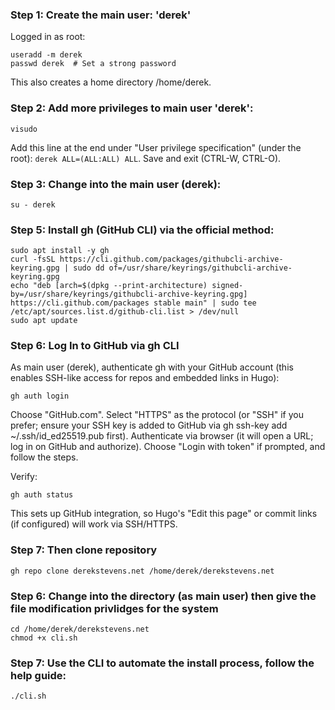 ### Step 1: Create the main user: 'derek'
Logged in as root:
```
useradd -m derek
passwd derek  # Set a strong password
```
This also creates a home directory /home/derek.

### Step 2: Add more privileges to main user 'derek':
```
visudo
```
Add this line at the end under "User privilege specification" (under the root): `derek ALL=(ALL:ALL) ALL`. Save and exit (CTRL-W, CTRL-O).

### Step 3: Change into the main user (derek):
```
su - derek
```

### Step 5: Install gh (GitHub CLI) via the official method:
```
sudo apt install -y gh
curl -fsSL https://cli.github.com/packages/githubcli-archive-keyring.gpg | sudo dd of=/usr/share/keyrings/githubcli-archive-keyring.gpg
echo "deb [arch=$(dpkg --print-architecture) signed-by=/usr/share/keyrings/githubcli-archive-keyring.gpg] https://cli.github.com/packages stable main" | sudo tee /etc/apt/sources.list.d/github-cli.list > /dev/null
sudo apt update
```

### Step 6: Log In to GitHub via gh CLI
As main user (derek), authenticate gh with your GitHub account (this enables SSH-like access for repos and embedded links in Hugo):
```
gh auth login
```
Choose "GitHub.com".
Select "HTTPS" as the protocol (or "SSH" if you prefer; ensure your SSH key is added to GitHub via gh ssh-key add ~/.ssh/id_ed25519.pub first).
Authenticate via browser (it will open a URL; log in on GitHub and authorize).
Choose "Login with token" if prompted, and follow the steps.

Verify:
```
gh auth status
```
This sets up GitHub integration, so Hugo's "Edit this page" or commit links (if configured) will work via SSH/HTTPS.

### Step 7: Then clone repository
```
gh repo clone derekstevens.net /home/derek/derekstevens.net
```

### Step 6: Change into the directory (as main user) then give the file modification privlidges for the system
```
cd /home/derek/derekstevens.net
chmod +x cli.sh
```

### Step 7: Use the CLI to automate the install process, follow the help guide:
```
./cli.sh
```
